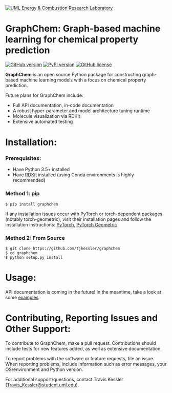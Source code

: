 [![UML Energy & Combustion Research Laboratory](http://faculty.uml.edu/Hunter_Mack/uploads/9/7/1/3/97138798/1481826668_2.png)](http://faculty.uml.edu/Hunter_Mack/)

# GraphChem: Graph-based machine learning for chemical property prediction

[![GitHub version](https://badge.fury.io/gh/ecrl%2FGraphChem.svg)](https://badge.fury.io/gh/ecrl%2FGraphChem)
[![PyPI version](https://badge.fury.io/py/graphchem.svg)](https://badge.fury.io/py/graphchem)
[![GitHub license](https://img.shields.io/badge/license-MIT-blue.svg)](https://raw.githubusercontent.com/ecrl/GraphChem/master/LICENSE.txt)

**GraphChem** is an open source Python package for constructing graph-based machine learning models with a focus on chemical property prediction. 

Future plans for GraphChem include:
- Full API documentation, in-code documentation
- A robust hyper-parameter and model architecture tuning runtime
- Molecule visualization via RDKit
- Extensive automated testing

# Installation:

### Prerequisites:
- Have Python 3.5+ installed
- Have [RDKit](https://www.rdkit.org/docs/Install.html) installed (using Conda environments is highly recommended)

### Method 1: pip
```
$ pip install graphchem
```

If any installation issues occur with PyTorch or torch-dependent packages (notably torch-geometric), visit their installation pages and follow the installation instructions: [PyTorch](https://pytorch.org/get-started/locally/), [PyTorch Geometric](https://pytorch-geometric.readthedocs.io/en/latest/notes/installation.html)

### Method 2: From Source
```
$ git clone https://github.com/tjkessler/graphchem
$ cd graphchem
$ python setup.py install
```

# Usage:

API documentation is coming in the future! In the meantime, take a look at some [examples](https://github.com/ecrl/GraphChem/tree/master/examples).

# Contributing, Reporting Issues and Other Support:

To contribute to GraphChem, make a pull request. Contributions should include tests for new features added, as well as extensive documentation.

To report problems with the software or feature requests, file an issue. When reporting problems, include information such as error messages, your OS/environment and Python version.

For additional support/questions, contact Travis Kessler (Travis_Kessler@student.uml.edu).
